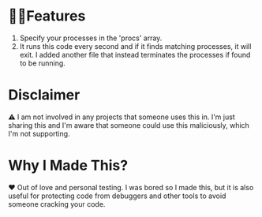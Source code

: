 # 👨‍💻Features
1) Specify your processes in the 'procs' array.
2) It runs this code every second and if it finds matching processes, it will exit.
   I added another file that instead terminates the processes if found to be running.

   
# Disclaimer
⚠️ I am not involved in any projects that someone uses this in.
I'm just sharing this and I'm aware that someone could use this maliciously, which I'm not supporting.

# Why I Made This?
❤️ Out of love and personal testing.
  I was bored so I made this, but it is also useful for protecting code from debuggers and other tools to avoid someone cracking your code.
